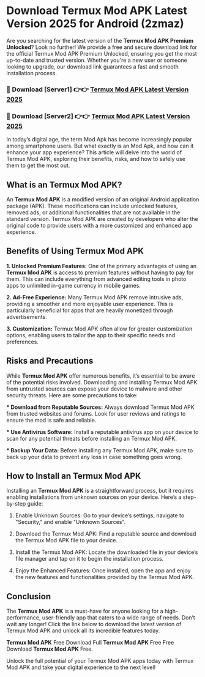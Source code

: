 # Download Termux Mod APK Latest Version 2025 for Android (2zmaz)

Are you searching for the latest version of the <strong>Termux Mod APK Premium Unlocked</strong>? Look no further! We provide a free and secure download link for the official Termux Mod APK Premium Unlocked, ensuring you get the most up-to-date and trusted version. Whether you're a new user or someone looking to upgrade, our download link guarantees a fast and smooth installation process.


<h3>🔴 Download [Server1] 👉👉 <a href="https://appsnew.pages.dev?q=Termux+Mod+APK&ref=2RT5">Termux Mod APK Latest Version 2025</a></h3>

<h3>🔴 Download [Server2] 👉👉 <a href="https://appsnew.pages.dev?q=Termux+Mod+APK&ref=2RT5">Termux Mod APK Latest Version 2025</a></h3>


In today’s digital age, the term Mod Apk has become increasingly popular among smartphone users. But what exactly is an Mod Apk, and how can it enhance your app experience? This article will delve into the world of Termux Mod APK, exploring their benefits, risks, and how to safely use them to get the most out.


<h2>What is an Termux Mod APK?</h2>

An <strong>Termux Mod APK</strong> is a modified version of an original Android application package (APK). These modifications can include unlocked features, removed ads, or additional functionalities that are not available in the standard version. Termux Mod APK are created by developers who alter the original code to provide users with a more customized and enhanced app experience.


<h2>Benefits of Using Termux Mod APK</h2>

<strong> 1. Unlocked Premium Features:</strong> One of the primary advantages of using an <strong>Termux Mod APK</strong> is access to premium features without having to pay for them. This can include everything from advanced editing tools in photo apps to unlimited in-game currency in mobile games.

<strong> 2. Ad-Free Experience:</strong> Many Termux Mod APK remove intrusive ads, providing a smoother and more enjoyable user experience. This is particularly beneficial for apps that are heavily monetized through advertisements.

<strong> 3. Customization:</strong> Termux Mod APK often allow for greater customization options, enabling users to tailor the app to their specific needs and preferences.


<h2>Risks and Precautions</h2>

While <strong>Termux Mod APK</strong> offer numerous benefits, it’s essential to be aware of the potential risks involved. Downloading and installing Termux Mod APK from untrusted sources can expose your device to malware and other security threats. Here are some precautions to take:

<strong> * Download from Reputable Sources:</strong> Always download Termux Mod APK from trusted websites and forums. Look for user reviews and ratings to ensure the mod is safe and reliable.

<strong> * Use Antivirus Software:</strong> Install a reputable antivirus app on your device to scan for any potential threats before installing an Termux Mod APK.

<strong> * Backup Your Data:</strong> Before installing any Termux Mod APK, make sure to back up your data to prevent any loss in case something goes wrong.


<h2>How to Install an Termux Mod APK</h2>

Installing an <strong>Termux Mod APK</strong> is a straightforward process, but it requires enabling installations from unknown sources on your device. Here’s a step-by-step guide:

 1. Enable Unknown Sources: Go to your device’s settings, navigate to "Security," and enable "Unknown Sources".

 2. Download the Termux Mod APK: Find a reputable source and download the Termux Mod APK file to your device.

 3. Install the Termux Mod APK: Locate the downloaded file in your device’s file manager and tap on it to begin the installation process.

 4. Enjoy the Enhanced Features: Once installed, open the app and enjoy the new features and functionalities provided by the Termux Mod APK.


<h2><strong>Conclusion</strong></h2>

The <strong>Termux Mod APK</strong> is a must-have for anyone looking for a high-performance, user-friendly app that caters to a wide range of needs. Don’t wait any longer! Click the link below to download the latest version of Termux Mod APK and unlock all its incredible features today.

<strong>Termux Mod APK</strong> Free Download Full <strong>Termux Mod APK</strong> Free Free Download <strong>Termux Mod APK</strong> Free.

Unlock the full potential of your Termux Mod APK apps today with Termux Mod APK and take your digital experience to the next level!